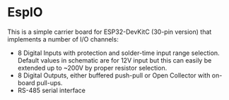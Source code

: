 # EspIO

This is a simple carrier board for ESP32-DevKitC (30-pin version) that implements a number of I/O channels:
- 8 Digital Inputs with protection and solder-time input range selection. Default values in schematic are for 12V input
  but this can easily be extended up to ~200V by proper resistor selection.
- 8 Digital Outputs, either buffered push-pull or Open Collector with on-board pull-ups.
- RS-485 serial interface


